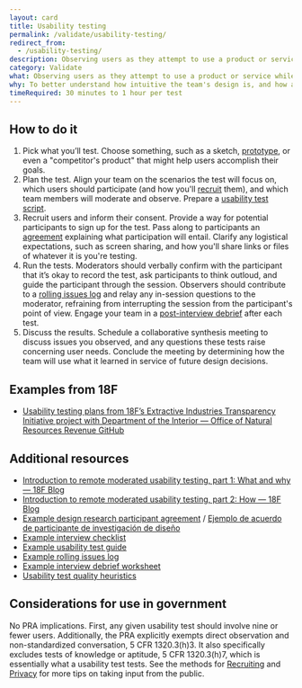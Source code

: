 ```yaml
---
layout: card
title: Usability testing
permalink: /validate/usability-testing/
redirect_from:
  - /usability-testing/
description: Observing users as they attempt to use a product or service while thinking out loud.
category: Validate
what: Observing users as they attempt to use a product or service while thinking out loud.
why: To better understand how intuitive the team's design is, and how adaptable it is to meeting user needs.
timeRequired: 30 minutes to 1 hour per test
---
```


## How to do it

1. Pick what you’ll test. Choose something, such as a sketch, <a href="{{site.baseurl}}/prototyping/" class="usa-link">prototype</a>, or even a "competitor's product" that might help users accomplish their goals.
1. Plan the test. Align your team on the scenarios the test will focus on, which users should participate (and how you'll <a href="{{site.baseurl}}/recruiting/" class="usa-link">recruit</a> them), and which team members will moderate and observe. Prepare a <a href="{{site.baseurl}}/usability-test-script/" class="usa-link">usability test script</a>.
1. Recruit users and inform their consent. Provide a way for potential participants to sign up for the test. Pass along to participants an <a href="{{site.baseurl}}/participant-agreement/" class="usa-link">agreement</a> explaining what participation will entail. Clarify any logistical expectations, such as screen sharing, and how you'll share links or files of whatever it is you're testing.
1. Run the tests. Moderators should verbally confirm with the participant that it’s okay to record the test, ask participants to think outloud, and guide the participant through the session. Observers should contribute to a <a href="{{site.baseurl}}/rolling-issues-log/" class="usa-link">rolling issues log</a> and relay any in-session questions to the moderator, refraining from interrupting the session from the participant's point of view. Engage your team in a <a href="{{site.baseurl}}/interview-debrief/" class="usa-link">post-interview debrief</a> after each test.
1. Discuss the results. Schedule a collaborative synthesis meeting to discuss issues you observed, and any questions these tests raise concerning user needs. Conclude the meeting by determining how the team will use what it learned in service of future design decisions.

<section class="method--section method--section--18f-example" markdown="1" >

## Examples from 18F

- [Usability testing plans from 18F’s Extractive Industries Transparency Initiative project with Department of the Interior — Office of Natural Resources Revenue GitHub](https://github.com/ONRR/doi-extractives-data/blob/research/research/summary-jan2016.md)

</section>

<section class="method--section method--section--additional-resources" markdown="1">

## Additional resources

- [Introduction to remote moderated usability testing, part 1: What and why — 18F Blog](https://18f.gsa.gov/2018/11/14/introduction-to-remote-moderated-usability-testing-part-1/)
- [Introduction to remote moderated usability testing, part 2: How — 18F Blog](https://18f.gsa.gov/2018/11/20/introduction-to-remote-moderated-usability-testing-part-2-how/)
- [Example design research participant agreement](https://ux-guide.18f.gov/participant-agreement/) / [Ejemplo de acuerdo de participante de investigación de diseño](https://ux-guide.18f.gov/participant-agreement-spanish/) 
- [Example interview checklist](https://ux-guide.18f.gov/interview-checklist/)
- [Example usability test guide](https://ux-guide.18f.gov/usability-test-script/)
- <a href="{{site.baseurl}}/rolling-issues-log/" class="usa-link">Example rolling issues log</a>
- [Example interview debrief worksheet](https://ux-guide.18f.gov/interview-debrief/)
- [Usability test quality heuristics](https://ux-guide.18f.gov/usability-test-quality-heuristics/)

</section>

<section class="method--section method--section--government-considerations" markdown="1" >

## Considerations for use in government

No PRA implications. First, any given usability test should involve nine or fewer users. Additionally, the PRA explicitly exempts direct observation and non-standardized conversation, 5 CFR 1320.3(h)3. It also specifically excludes tests of knowledge or aptitude, 5 CFR 1320.3(h)7, which is essentially what a usability test tests. See the methods for <a href="{{site.baseurl}}/recruiting/" class="usa-link">Recruiting</a> and <a href="{{site.baseurl}}/privacy/" class="usa-link">Privacy</a> for more tips on taking input from the public.
</section>
